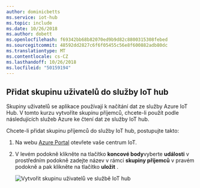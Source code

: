 ```yaml
---
author: dominicbetts
ms.service: iot-hub
ms.topic: include
ms.date: 10/26/2018
ms.author: dobett
ms.openlocfilehash: f69342bb68b82070ed9b9d82c8800315308febed
ms.sourcegitcommit: 48592dd2827c6f6f05455c56e8f600882adb80dc
ms.translationtype: MT
ms.contentlocale: cs-CZ
ms.lasthandoff: 10/26/2018
ms.locfileid: "50159194"
---
```

## <a name="add-a-consumer-group-to-your-iot-hub"></a>Přidat skupinu uživatelů do služby IoT hub

Skupiny uživatelů se aplikace používají k načítání dat ze služby Azure IoT Hub. V tomto kurzu vytvoříte skupinu příjemců, chcete-li použít podle následujících služeb Azure ke čtení dat ze služby IoT hub.

Chcete-li přidat skupinu příjemců do služby IoT hub, postupujte takto:

1. Na webu [Azure Portal](https://portal.azure.com/) otevřete vaše centrum IoT.

2. V levém podokně klikněte na tlačítko **koncové body**vyberte **události** v prostředním podokně zadejte název v rámci **skupiny příjemců** v pravém podokně a pak klikněte na tlačítko **uložit** .

   ![Vytvořit skupinu uživatelů ve službě IoT hub](./media/iot-hub-get-started-create-consumer-group/iot-hub-create-consumer-group-azure.png)


   
